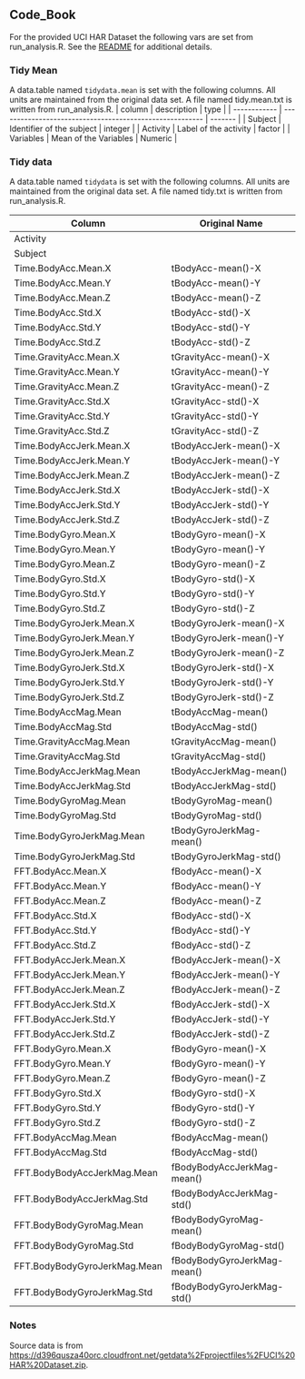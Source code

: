 ## Code_Book

For the provided UCI HAR Dataset the following vars are set from run_analysis.R.  See the [README](README.md) for additional details.

### Tidy Mean

A data.table named `tidydata.mean` is set with the following columns.  All units are maintained from the original data set. A file named tidy.mean.txt is written from run_analysis.R.
| column       | description                                              | type    |
| ------------ | -------------------------------------------------------- | ------- |
| Subject      | Identifier of the subject                                | integer |
| Activity     | Label of the activity                                    | factor  |
| Variables    | Mean of the Variables                                    | Numeric |


### Tidy data

A data.table named `tidydata` is set with the following columns.  All units are maintained from the original data set. A file named tidy.txt is written from run_analysis.R.

| Column                       | Original Name               |
| ---------------------------- | --------------------------- |
| Activity                     |                             |
| Subject                      |                             |
| Time.BodyAcc.Mean.X          | tBodyAcc-mean()-X           |
| Time.BodyAcc.Mean.Y          | tBodyAcc-mean()-Y           |
| Time.BodyAcc.Mean.Z          | tBodyAcc-mean()-Z           |
| Time.BodyAcc.Std.X           | tBodyAcc-std()-X            |
| Time.BodyAcc.Std.Y           | tBodyAcc-std()-Y            |
| Time.BodyAcc.Std.Z           | tBodyAcc-std()-Z            |
| Time.GravityAcc.Mean.X       | tGravityAcc-mean()-X        |
| Time.GravityAcc.Mean.Y       | tGravityAcc-mean()-Y        |
| Time.GravityAcc.Mean.Z       | tGravityAcc-mean()-Z        |
| Time.GravityAcc.Std.X        | tGravityAcc-std()-X         |
| Time.GravityAcc.Std.Y        | tGravityAcc-std()-Y         |
| Time.GravityAcc.Std.Z        | tGravityAcc-std()-Z         |
| Time.BodyAccJerk.Mean.X      | tBodyAccJerk-mean()-X       |
| Time.BodyAccJerk.Mean.Y      | tBodyAccJerk-mean()-Y       |
| Time.BodyAccJerk.Mean.Z      | tBodyAccJerk-mean()-Z       |
| Time.BodyAccJerk.Std.X       | tBodyAccJerk-std()-X        |
| Time.BodyAccJerk.Std.Y       | tBodyAccJerk-std()-Y        |
| Time.BodyAccJerk.Std.Z       | tBodyAccJerk-std()-Z        |
| Time.BodyGyro.Mean.X         | tBodyGyro-mean()-X          |
| Time.BodyGyro.Mean.Y         | tBodyGyro-mean()-Y          |
| Time.BodyGyro.Mean.Z         | tBodyGyro-mean()-Z          |
| Time.BodyGyro.Std.X          | tBodyGyro-std()-X           |
| Time.BodyGyro.Std.Y          | tBodyGyro-std()-Y           |
| Time.BodyGyro.Std.Z          | tBodyGyro-std()-Z           |
| Time.BodyGyroJerk.Mean.X     | tBodyGyroJerk-mean()-X      |
| Time.BodyGyroJerk.Mean.Y     | tBodyGyroJerk-mean()-Y      |
| Time.BodyGyroJerk.Mean.Z     | tBodyGyroJerk-mean()-Z      |
| Time.BodyGyroJerk.Std.X      | tBodyGyroJerk-std()-X       |
| Time.BodyGyroJerk.Std.Y      | tBodyGyroJerk-std()-Y       |
| Time.BodyGyroJerk.Std.Z      | tBodyGyroJerk-std()-Z       |
| Time.BodyAccMag.Mean         | tBodyAccMag-mean()          |
| Time.BodyAccMag.Std          | tBodyAccMag-std()           |
| Time.GravityAccMag.Mean      | tGravityAccMag-mean()       |
| Time.GravityAccMag.Std       | tGravityAccMag-std()        |
| Time.BodyAccJerkMag.Mean     | tBodyAccJerkMag-mean()      |
| Time.BodyAccJerkMag.Std      | tBodyAccJerkMag-std()       |
| Time.BodyGyroMag.Mean        | tBodyGyroMag-mean()         |
| Time.BodyGyroMag.Std         | tBodyGyroMag-std()          |
| Time.BodyGyroJerkMag.Mean    | tBodyGyroJerkMag-mean()     |
| Time.BodyGyroJerkMag.Std     | tBodyGyroJerkMag-std()      |
| FFT.BodyAcc.Mean.X           | fBodyAcc-mean()-X           |
| FFT.BodyAcc.Mean.Y           | fBodyAcc-mean()-Y           |
| FFT.BodyAcc.Mean.Z           | fBodyAcc-mean()-Z           |
| FFT.BodyAcc.Std.X            | fBodyAcc-std()-X            |
| FFT.BodyAcc.Std.Y            | fBodyAcc-std()-Y            |
| FFT.BodyAcc.Std.Z            | fBodyAcc-std()-Z            |
| FFT.BodyAccJerk.Mean.X       | fBodyAccJerk-mean()-X       |
| FFT.BodyAccJerk.Mean.Y       | fBodyAccJerk-mean()-Y       |
| FFT.BodyAccJerk.Mean.Z       | fBodyAccJerk-mean()-Z       |
| FFT.BodyAccJerk.Std.X        | fBodyAccJerk-std()-X        |
| FFT.BodyAccJerk.Std.Y        | fBodyAccJerk-std()-Y        |
| FFT.BodyAccJerk.Std.Z        | fBodyAccJerk-std()-Z        |
| FFT.BodyGyro.Mean.X          | fBodyGyro-mean()-X          |
| FFT.BodyGyro.Mean.Y          | fBodyGyro-mean()-Y          |
| FFT.BodyGyro.Mean.Z          | fBodyGyro-mean()-Z          |
| FFT.BodyGyro.Std.X           | fBodyGyro-std()-X           |
| FFT.BodyGyro.Std.Y           | fBodyGyro-std()-Y           |
| FFT.BodyGyro.Std.Z           | fBodyGyro-std()-Z           |
| FFT.BodyAccMag.Mean          | fBodyAccMag-mean()          |
| FFT.BodyAccMag.Std           | fBodyAccMag-std()           |
| FFT.BodyBodyAccJerkMag.Mean  | fBodyBodyAccJerkMag-mean()  |
| FFT.BodyBodyAccJerkMag.Std   | fBodyBodyAccJerkMag-std()   |
| FFT.BodyBodyGyroMag.Mean     | fBodyBodyGyroMag-mean()     |
| FFT.BodyBodyGyroMag.Std      | fBodyBodyGyroMag-std()      |
| FFT.BodyBodyGyroJerkMag.Mean | fBodyBodyGyroJerkMag-mean() |
| FFT.BodyBodyGyroJerkMag.Std  | fBodyBodyGyroJerkMag-std()  |

### Notes

Source data is from https://d396qusza40orc.cloudfront.net/getdata%2Fprojectfiles%2FUCI%20HAR%20Dataset.zip.